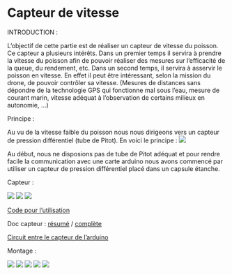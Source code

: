 # Capteur de vitesse

INTRODUCTION :

L’objectif de cette partie est de réaliser un capteur de vitesse du poisson. Ce capteur a plusieurs intérêts. Dans un premier temps il servira à prendre la vitesse du poisson afin de pouvoir réaliser des mesures sur l’efficacité de la queue, du rendement, etc. Dans un second temps, il servira à asservir le poisson en vitesse. En effet il peut être intéressant, selon la mission du drone, de pouvoir contrôler sa vitesse. (Mesures de distances sans dépondre de la technologie GPS qui fonctionne mal sous l’eau, mesure de courant marin, vitesse adéquat à l’observation de certains milieux en autonomie, …)

Principe :

Au vu de la vitesse faible du poisson nous nous dirigeons vers un capteur de pression différentiel (tube de Pitot). En voici le principe :
<img src="documents tiers/Images/11.jpeg">

Au début, nous ne disposions pas de tube de Pitot adéquat et pour rendre facile la communication avec une carte arduino nous avons commencé par utiliser un capteur de pression différentiel placé dans un capsule étanche.

Capteur :

<img src="documents tiers/Images/12.jpg">
<img src="documents tiers/Images/13.jpg">
<img src="documents tiers/Images/14.jpg">

[Code pour l’utilisation](https://github.com/mgallois/Robot-Poisson/blob/master/codes%20divers/code%20arduino/capteur_pression/capteur_pression.ino)

Doc capteur : [résumé](https://github.com/mgallois/Robot-Poisson/blob/master/capteur%20de%20vitesse%20d%C3%A9placement/bilan%20doc%20capteur.pdf)
 / [complète](https://github.com/mgallois/Robot-Poisson/blob/master/documents%20tiers/fiche-technique-1182924-capteur-de-pression-nxp-semiconductors-mpxv5004dp-0-kpa-a-392-kpa-smd-1-pcs.pdf)

[Circuit entre le capteur de l’arduino](https://github.com/mgallois/Robot-Poisson/blob/master/capteur%20de%20vitesse%20d%C3%A9placement/Amplificateur.pdf)


Montage :

<img src="documents tiers/Images/15.jpg">
<img src="documents tiers/Images/16.jpg">
<img src="documents tiers/Images/17.jpg">
<img src="documents tiers/Images/18.jpg">
<img src="documents tiers/Images/19.jpg">
